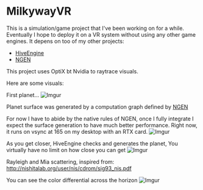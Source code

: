 # MilkywayVR

This is a simulation/game project that I've been working on for a while. Eventually I hope to deploy it on a VR system without using any other game engines. It depens on too of my other projects:

* [HiveEngine](https://github.com/calper-ql/HiveEngine)
* [NGEN](https://github.com/calper-ql/NGEN)

This project uses OptiX bt Nvidia to raytrace visuals.

Here are some visuals:

First planet...
![Imgur](https://i.imgur.com/4UzzcWl.png)

Planet surface was generated by a computation graph defined by [NGEN](https://github.com/calper-ql/NGEN)

For now I have to abide by the native rules of NGEN, once I fully integrate I expect the surface generation to have much better performance. Right now, it runs on vsync at 165 on my desktop with an RTX card. 
![Imgur](https://i.imgur.com/qnwGh1L.png)

As you get closer, HiveEngine checks and generates the planet, You virtually have no limit on how close you can get
![Imgur](https://i.imgur.com/HvG4JYG.png)

Rayleigh and Mia scattering, inspired from: http://nishitalab.org/user/nis/cdrom/sig93_nis.pdf

You can see the color differential across the horizon
![Imgur](https://i.imgur.com/GeukDj1.png)

